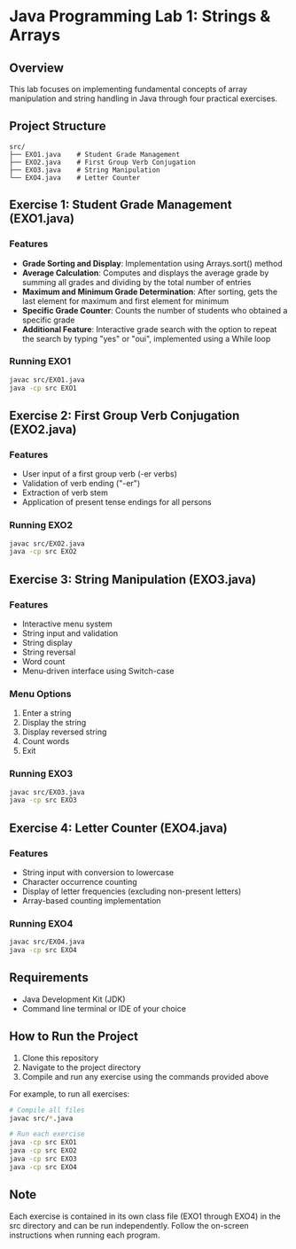 # Java Programming Lab 1: Strings & Arrays

## Overview
This lab focuses on implementing fundamental concepts of array manipulation and string handling in Java through four practical exercises.

## Project Structure
```
src/
├── EXO1.java    # Student Grade Management
├── EXO2.java    # First Group Verb Conjugation
├── EXO3.java    # String Manipulation
└── EXO4.java    # Letter Counter
```

## Exercise 1: Student Grade Management (EXO1.java)

### Features
- **Grade Sorting and Display**: Implementation using Arrays.sort() method
- **Average Calculation**: Computes and displays the average grade by summing all grades and dividing by the total number of entries
- **Maximum and Minimum Grade Determination**: After sorting, gets the last element for maximum and first element for minimum
- **Specific Grade Counter**: Counts the number of students who obtained a specific grade
- **Additional Feature**: Interactive grade search with the option to repeat the search by typing "yes" or "oui", implemented using a While loop

### Running EXO1
```bash
javac src/EXO1.java
java -cp src EXO1
```

## Exercise 2: First Group Verb Conjugation (EXO2.java)

### Features
- User input of a first group verb (-er verbs)
- Validation of verb ending ("-er")
- Extraction of verb stem
- Application of present tense endings for all persons

### Running EXO2
```bash
javac src/EXO2.java
java -cp src EXO2
```

## Exercise 3: String Manipulation (EXO3.java)

### Features
- Interactive menu system
- String input and validation
- String display
- String reversal
- Word count
- Menu-driven interface using Switch-case

### Menu Options
1. Enter a string
2. Display the string
3. Display reversed string
4. Count words
0. Exit

### Running EXO3
```bash
javac src/EXO3.java
java -cp src EXO3
```

## Exercise 4: Letter Counter (EXO4.java)

### Features
- String input with conversion to lowercase
- Character occurrence counting
- Display of letter frequencies (excluding non-present letters)
- Array-based counting implementation

### Running EXO4
```bash
javac src/EXO4.java
java -cp src EXO4
```

## Requirements
- Java Development Kit (JDK)
- Command line terminal or IDE of your choice

## How to Run the Project
1. Clone this repository
2. Navigate to the project directory
3. Compile and run any exercise using the commands provided above

For example, to run all exercises:
```bash
# Compile all files
javac src/*.java

# Run each exercise
java -cp src EXO1
java -cp src EXO2
java -cp src EXO3
java -cp src EXO4
```

## Note
Each exercise is contained in its own class file (EXO1 through EXO4) in the src directory and can be run independently. Follow the on-screen instructions when running each program.
